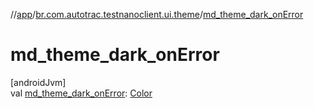 //[app](../../index.md)/[br.com.autotrac.testnanoclient.ui.theme](index.md)/[md_theme_dark_onError](md_theme_dark_on-error.md)

# md_theme_dark_onError

[androidJvm]\
val [md_theme_dark_onError](md_theme_dark_on-error.md): [Color](https://developer.android.com/reference/kotlin/androidx/compose/ui/graphics/Color.html)

